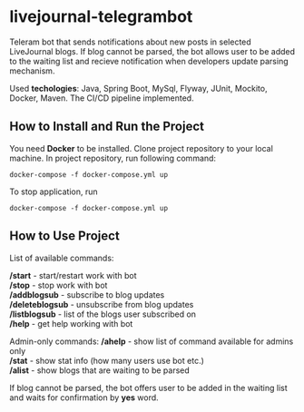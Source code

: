 # livejournal-telegrambot
Teleram bot that sends notifications about new posts in selected LiveJournal blogs. If blog cannot be parsed, the bot allows user to be added to the waiting list and recieve notification when developers update parsing mechanism.

Used **techologies**: Java, Spring Boot, MySql, Flyway, JUnit, Mockito, Docker, Maven. The CI/CD pipeline implemented.
## How to Install and Run the Project

You need **Docker** to be installed. Clone project repository to your local machine. In project repository, run following command:
```
docker-compose -f docker-compose.yml up
```
To stop application, run
```
docker-compose -f docker-compose.yml up
```
## How to Use Project
List of available commands:

**/start** - start/restart work with bot <br />
**/stop** - stop work with bot <br />
**/addblogsub** - subscribe to blog updates <br />
**/deleteblogsub** - unsubscribe from blog updates <br />
**/listblogsub** - list of the blogs user subscribed on <br />
**/help** - get help working with bot <br />

Admin-only commands:
**/ahelp** - show list of command available for admins only <br />
**/stat** - show stat info (how many users use bot etc.) <br />
**/alist** - show blogs that are waiting to be parsed

If blog cannot be parsed, the bot offers user to be added in the waiting list and waits for confirmation by **yes** word.
